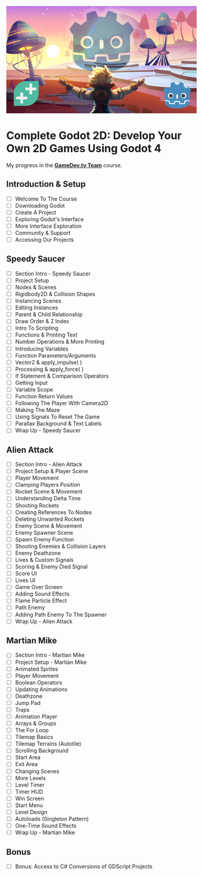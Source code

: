 ![Complete Godot 2D - Thumbnail](Images/thumbnail.png)

# Complete Godot 2D: Develop Your Own 2D Games Using Godot 4

My progress in the [**GameDev.tv Team**](https://www.udemy.com/course/complete-godot-4-game-developer-2d-online-course/?couponCode=ST15MT31224) course.

## Introduction & Setup

- [ ] Welcome To The Course
- [ ] Downloading Godot
- [ ] Create A Project
- [ ] Exploring Godot's Interface
- [ ] More Interface Exploration
- [ ] Community & Support
- [ ] Accessing Our Projects

## Speedy Saucer

- [ ] Section Intro - Speedy Saucer
- [ ] Project Setup
- [ ] Nodes & Scenes
- [ ] Rigidbody2D & Collision Shapes
- [ ] Instancing Scenes
- [ ] Editing Instances
- [ ] Parent & Child Relationship
- [ ] Draw Order & Z Index
- [ ] Intro To Scripting
- [ ] Functions & Printing Text
- [ ] Number Operations & More Printing
- [ ] Introducing Variables
- [ ] Function Parameters/Arguments
- [ ] Vector2 & apply_impulse( )
- [ ] Processing & apply_force( )
- [ ] If Statement & Comparison Operators
- [ ] Getting Input
- [ ] Variable Scope
- [ ] Function Return Values
- [ ] Following The Player With Camera2D
- [ ] Making The Maze
- [ ] Using Signals To Reset The Game
- [ ] Parallax Background & Text Labels
- [ ] Wrap Up - Speedy Saucer

## Alien Attack

- [ ] Section Intro - Alien Attack
- [ ] Project Setup & Player Scene
- [ ] Player Movement
- [ ] Clamping Players Position
- [ ] Rocket Scene & Movement
- [ ] Understanding Delta Time
- [ ] Shooting Rockets
- [ ] Creating References To Nodes
- [ ] Deleting Unwanted Rockets
- [ ] Enemy Scene & Movement
- [ ] Enemy Spawner Scene
- [ ] Spawn Enemy Function
- [ ] Shooting Enemies & Collision Layers
- [ ] Enemy Deathzone
- [ ] Lives & Custom Signals
- [ ] Scoring & Enemy Died Signal
- [ ] Score UI
- [ ] Lives UI
- [ ] Game Over Screen
- [ ] Adding Sound Effects
- [ ] Flame Particle Effect
- [ ] Path Enemy
- [ ] Adding Path Enemy To The Spawner
- [ ] Wrap Up - Alien Attack

## Martian Mike

- [ ] Section Intro - Martian Mike
- [ ] Project Setup - Martian Mike
- [ ] Animated Sprites
- [ ] Player Movement
- [ ] Boolean Operators
- [ ] Updating Animations
- [ ] Deathzone
- [ ] Jump Pad
- [ ] Traps
- [ ] Animation Player
- [ ] Arrays & Groups
- [ ] The For Loop
- [ ] Tilemap Basics
- [ ] Tilemap Terrains (Autotile)
- [ ] Scrolling Background
- [ ] Start Area
- [ ] Exit Area
- [ ] Changing Scenes
- [ ] More Levels
- [ ] Level Timer
- [ ] Timer HUD
- [ ] Win Screen
- [ ] Start Menu
- [ ] Level Design
- [ ] Autoloads (Singleton Pattern)
- [ ] One-Time Sound Effects
- [ ] Wrap Up - Martian Mike

## Bonus

- [ ] Bonus: Access to C# Conversions of GDScript Projects